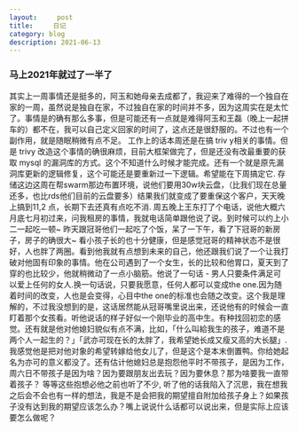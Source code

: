```yaml
---
layout:     post
title:     日记
category: blog
description: 2021-06-13
---
```


### 马上2021年就过了一半了
  其实上一周事情还是挺多的，阿玉和她母亲去成都了，我迎来了难得的一个独自在家的一周，虽然说是独自在家，不过独自在家的时间并不多，因为这周实在是太忙了。事情是的确有那么多事，但是可能还有一点就是难得阿玉和王磊（晚上一起拼车的）都不在，我可以自己定义回家的时间了，这点还是很舒服的。不过也有一个副作用，就是随眠稍微有点不足。 工作上的话本周还是在搞 triv y相关的事情。但是 trivy 改造这个事情的确很麻烦，目前大框架做完了，但是还没有改最重要的获取 mysql 的漏洞库的方式。这个不知道什么时候才能完成。还有一个就是原先漏洞库更新的逻辑修复，这个可能还是要重新过一下逻辑。希望能在下周搞定它. 存储这边这周在帮swarm那边布置环境，说他们要用30w块云盘，（比我们现在总量还多，也比rds他们目前的云盘要多）结果我们就变成了要重保这个客户，天天晚上搞到11,2 点，长期下去还真有点吃不消.
  周五晚上王东打了个电话，说他大概六月底七月初过来，问我租房的事情，我就电话简单跟他说了说。到时候可以约上小二一起吃一顿~
  昨天跟冠哥他们一起吃了个饭，呆了一下午，看了下冠哥的新房子，房子的确很大~ 看小孩子长的也十分健康，但是感觉冠哥的精神状态不是很好，人也胖了两圈。看到他我就有点想到未来的自己，他还跟我们说了一个让我打破对他固有印象的事情。他在公司遇到了一个女生，长的比较和他胃口，夏天到了穿的也比较少，他就稍微动了一点小脑筋。他说了一句话 - 男人只要条件满足可以爱上任何的女人.换一句话说，只要我愿意，任何人都可以变成the one.因为随着时间的改变，人也是会变得，心目中the one的标准也会随之改变。这个我是理解的，不过我没想到的是，这话居然能从冠哥嘴里说出来，还说他有的时候会一直盯着那个女孩看。听他说话的样子好似一个刚毕业的高中生。有种找回初恋的感觉。还有就是他对他媳妇貌似有点不满，比如，「什么叫給我生的孩子，难道不是两个人一起生的？」「武亦可现在长的太胖了，我希望她长成又瘦又高的大长腿」. 我感觉他是把对他对象的希望转嫁给他女儿了，但是这个是本末倒置鸭。你给她起名为亦可的意义都没了。还有估计他媳妇总是抱怨他平时不带孩子，是因为工作，周六日不带孩子是因为啥？因为要跟朋友出去玩？因为要休息？那为啥要我一直带着孩子？ 等等这些抱想必他之前也听了不少, 听了他的话我陷入了沉思，我在想我之后会不会也有一样的想法，我是不是会把我的期望擅自附加给孩子身上？如果孩子没有达到我的期望应该怎么办？嘴上说说什么话都可以说出来，但是实际上应该要怎么做呢？
